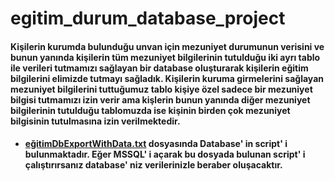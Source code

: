 # egitim_durum_database_project

#### Kişilerin kurumda bulunduğu unvan için mezuniyet durumunun verisini ve bunun yanında kişilerin tüm mezuniyet bilgilerinin tutulduğu iki ayrı tablo ile verileri tutmamızı sağlayan bir database oluşturarak kişilerin eğitim bilgilerini elimizde tutmayı sağladık. Kişilerin kuruma girmelerini sağlayan mezuniyet bilgilerini tuttuğumuz tablo kişiye özel sadece bir mezuniyet bilgisi tutmamızı izin verir ama kişlerin bunun yanında diğer mezuniyet bilgilerinin tutulduğu tablomuzda ise kişinin birden çok mezuniyet bilgisinin tutulmasına izin verilmektedir.

* ####  [eğitimDbExportWithData.txt](https://github.com/iremDURGUN/egitim_durum_database_project/blob/main/egitimDbExportWithData.txt) dosyasında Database' in script' i bulunmaktadır. Eğer MSSQL' i açarak bu dosyada bulunan script' i çalıştırırsanız database' niz verilerinizle beraber oluşacaktır.
